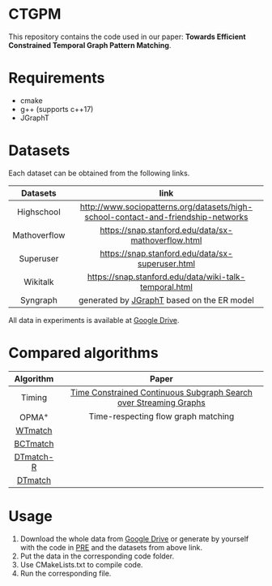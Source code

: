 # CTGPM

This repository contains the code used in our paper: **Towards Efficient Constrained Temporal Graph Pattern Matching**.

# Requirements

+ cmake
+ g++ (supports c++17)
+ JGraphT

# Datasets

Each dataset can be obtained from the following links.

| Datasets | link |
| :----: | :----: |
| Highschool | <http://www.sociopatterns.org/datasets/high-school-contact-and-friendship-networks> |
| Mathoverflow | <https://snap.stanford.edu/data/sx-mathoverflow.html> |
| Superuser | <https://snap.stanford.edu/data/sx-superuser.html> |
| Wikitalk | <https://snap.stanford.edu/data/wiki-talk-temporal.html> |
| Syngraph | generated by [JGraphT](https://jgrapht.org/) based on the ER model|

All data in experiments is available at [Google Drive]().

# Compared algorithms

| Algorithm | Paper |
| :----: | :----: |
| Timing | [Time Constrained Continuous Subgraph Search over Streaming Graphs](https://github.com/pkumod/timingsubg)
| OPMA$^+$ | Time-respecting flow graph matching  |
| [WTmatch](https://github.com/ZJU-DBL/CTGPM/tree/main/WTmatch) |  |
| [BCTmatch](https://github.com/ZJU-DBL/CTGPM/tree/main/DTmatch_n_BCTmatch) | |
| [DTmatch-R](https://github.com/ZJU-DBL/CTGPM/tree/main/DTmatch_n_BCTmatch) |  |
| [DTmatch](https://github.com/ZJU-DBL/CTGPM/tree/main/DTmatch_n_BCTmatch) |  |

# Usage

1. Download the whole data from [Google Drive]() or generate by yourself with the code in [PRE](https://github.com/ZJU-DBL/CTGPM/tree/main/PRE) and the datasets from above link. 
2. Put the data in the corresponding code folder.
3. Use CMakeLists.txt to compile code.
4. Run the corresponding file.


